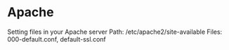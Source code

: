 # Apache

Setting files in your Apache server
Path: /etc/apache2/site-available
Files: 000-default.conf, default-ssl.conf

